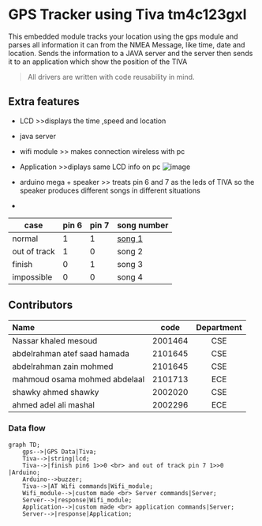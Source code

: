 # GPS Tracker using Tiva tm4c123gxl

This embedded module tracks your location using the gps module and parses all information it can from the NMEA Message, like time, date and location. Sends the information to a JAVA server and the server then sends it to an application which show the position of the TIVA

> All drivers are written with code reusability in mind.
## Extra features 
* LCD >>displays the time ,speed and location 
* java server 
* wifi module >> makes connection wireless with pc
* Application >>diplays same LCD info on pc ![image](https://github.com/abdlrhman08/GPS-Tracker-Tiva/assets/131257593/f4245fdb-e9ab-42b1-b034-9010bcd61ede)


* arduino mega + speaker >> treats pin 6 and 7 as the leds of TIVA so the speaker produces different songs in different situations

* 
|case         | pin 6    |pin 7  | song number |
| --- | --- | --- | --- |
|normal       |  1       |  1    |[ song 1  ](https://github.com/abdlrhman08/GPS-Tracker-Tiva/assets/131257593/dc533af5-15f0-44e5-ad75-5462614586d0)    |
|out of track |  1       |  0    | song 2      |
|finish       |  0       |  1    | song 3      |
|impossible   |  0       |  0    | song 4      |
## Contributors

|Name        | code    |Department  | 
| :--- | :---: | :---: |
|Nassar khaled mesoud | 2001464 | CSE|
|abdelrahman atef saad hamada |2101645| CSE|
|abdelrahman zain mohmed |2101645| CSE|
|mahmoud osama mohmed abdelaal| 2101713| ECE|
|shawky ahmed shawky |2002020 |CSE|
|ahmed adel ali mashal| 2002296 |ECE |
### Data flow
```mermaid
graph TD;
    gps-->|GPS Data|Tiva;
    Tiva-->|string|lcd;
    Tiva-->|finish pin6 1>>0 <br> and out of track pin 7 1>>0 |Arduino;
    Arduino-->buzzer;
    Tiva-->|AT Wifi commands|Wifi_module;
    Wifi_module-->|custom made <br> Server commands|Server;
    Server-->|response|Wifi_module;
    Application-->|custom made <br> application commands|Server;
    Server-->|response|Application;
    
```




